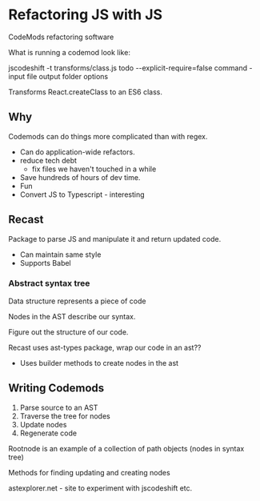# Refactoring JS with JS

CodeMods refactoring software

What is running a codemod look like:

jscodeshift -t transforms/class.js todo --explicit-require=false
command  - input file  output folder  options

Transforms React.createClass to an ES6 class.

## Why

Codemods can do things more complicated than with regex.

- Can do application-wide refactors.  
- reduce tech debt
  - fix files we haven't touched in a while
- Save hundreds of hours of dev time.
- Fun
- Convert JS to Typescript - interesting


## Recast

Package to parse JS and manipulate it and return updated code.

- Can maintain same style
- Supports Babel
  
### Abstract syntax tree 

Data structure represents a piece of code

Nodes in the AST describe our syntax.

Figure out the structure of our code.

Recast uses ast-types package, wrap our code in an ast??

- Uses builder methods to create nodes in the ast

## Writing Codemods

1. Parse source to an AST
1. Traverse the tree for nodes
1. Update nodes
1.  Regenerate code

Rootnode is an example of a collection of path objects (nodes in syntax tree)

Methods for finding updating and creating nodes


astexplorer.net  - site to experiment with jscodeshift etc.